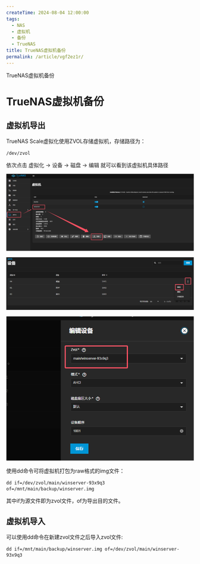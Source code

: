 ```yaml
---
createTime: 2024-08-04 12:00:00
tags:
  - NAS
  - 虚拟机
  - 备份
  - TrueNAS
title: TrueNAS虚拟机备份
permalink: /article/vgf2ez1r/
---
```


TrueNAS虚拟机备份

<!-- more -->

# TrueNAS虚拟机备份

## 虚拟机导出

TrueNAS Scale虚拟化使用ZVOL存储虚拟机，存储路径为：

```shell
/dev/zvol
```

依次点击 虚拟化 -> 设备 -> 磁盘 -> 编辑 就可以看到该虚拟机具体路径

![alt text](images/truenas_vm_backup/image.png)

![alt text](images/truenas_vm_backup/image-1.png)

![alt text](images/truenas_vm_backup/image-2.png)

使用dd命令可将虚拟机打包为raw格式的img文件：

```shell
dd if=/dev/zvol/main/winserver-93x9q3 of=/mnt/main/backup/winserver.img
```

其中if为源文件即为zvol文件，of为导出目的文件。

## 虚拟机导入

可以使用dd命令在新建zvol文件之后导入zvol文件:

```shell
dd if=/mnt/main/backup/winserver.img of=/dev/zvol/main/winserver-93x9q3
```
